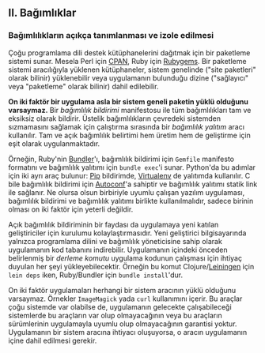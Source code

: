 ## II. Bağımlıklar
### Bağımlılıkların açıkça tanımlanması ve izole edilmesi

Çoğu programlama dili destek kütüphanelerini dağıtmak için bir paketleme sistemi sunar. Mesela Perl için [CPAN](http://www.cpan.org/), Ruby için [Rubygems](http://rubygems.org/). Bir paketleme sistemi aracılığıyla yüklenen kütüphaneler, sistem genelinde ("site paketleri" olarak bilinir) yüklenebilir veya uygulamanın bulunduğu dizine ("sağlayıcı" veya "paketleme" olarak bilinir) dahil edilebilir.

**On iki faktör bir uygulama asla bir sistem geneli paketin yüklü olduğunu varsaymaz.** Bir *bağımlılık bildirimi* manifestosu ile tüm bağımlılıkları tam ve eksiksiz olarak bildirir. Üstelik bağımlılıkların çevredeki sistemden sızmamasını sağlamak için çalıştırma sırasında bir *bağımlılık yalıtım* aracı kullanılır. Tam ve açık bağımlılık belirtimi hem üretim hem de geliştirme için eşit olarak uygulanmaktadır.

Örneğin, Ruby'nin [Bundler](https://bundler.io/)'ı, bağımlılık bildirimi için `Gemfile` manifesto formatını ve bağımlılık yalıtımı için `bundle exec`'i sunar. Python'da bu adımlar için iki ayrı araç bulunur: [Pip](http://www.pip-installer.org/en/latest/) bildirimde, [Virtualenv](http://www.virtualenv.org/en/latest/) de yalıtımda kullanılır. C bile bağımlılık bildirimi için [Autoconf](http://www.gnu.org/s/autoconf/)'a sahiptir ve bağımlılık yalıtımı statik link ile sağlanır. Ne olursa olsun birbiriyle uyumlu çalışan yazılım uygulaması, bağımlılık bildirimi ve bağımlılık yalıtımı birlikte kullanılmalıdır, sadece birinin olması on iki faktör için yeterli değildir.

Açık bağımlılık bildiriminin bir faydası da uygulamaya yeni katılan geliştiriciler için kurulumu kolaylaştırmasıdır. Yeni geliştirici bilgisayarında yalnızca programlama dilini ve bağımlılık yöneticisine sahip olarak uygulamanın kod tabanını indirebilir. Uygulamanın içindeki önceden belirlenmiş bir *derleme komutu* uygulama kodunun çalışması için ihtiyaç duyulan her şeyi yükleyebilecektir. Örneğin bu komut Clojure/[Leiningen](https://github.com/technomancy/leiningen#readme) için `lein deps` iken, Ruby/Bundler için `bundle install`'dur.

On iki faktör uygulamaları herhangi bir sistem aracının yüklü olduğunu varsaymaz. Örnekler `ImageMagick` yada `curl` kullanımını içerir. Bu araçlar çoğu sistemde var olabilse de, uygulamanın gelecekte çalışabileceği sistemlerde bu araçların var olup olmayacağının veya bu araçların sürümlerinin uygulamayla uyumlu olup olmayacağının garantisi yoktur. Uygulamanın bir sistem aracına ihtiyacı oluşuyorsa, o aracın uygulamanın içine dahil edilmesi gerekir.
